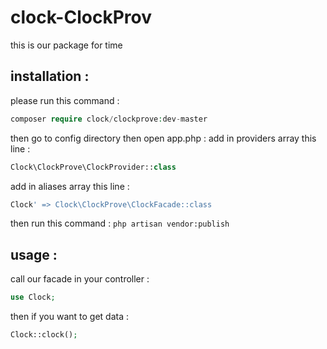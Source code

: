 # clock-ClockProv
this is our package for time
## installation :
please run this command : 
```php
composer require clock/clockprove:dev-master
```
then go to config directory then open app.php : 
add in providers array this line : 
```php
Clock\ClockProve\ClockProvider::class
```
 add in aliases array this line : 
```php
Clock' => Clock\ClockProve\ClockFacade::class
``` 
then run this command :
`php artisan vendor:publish`
## usage : 
call our facade in your controller : 
```php 
use Clock;
```
then if you want to get data : 
 ```php
 Clock::clock();
 ```
